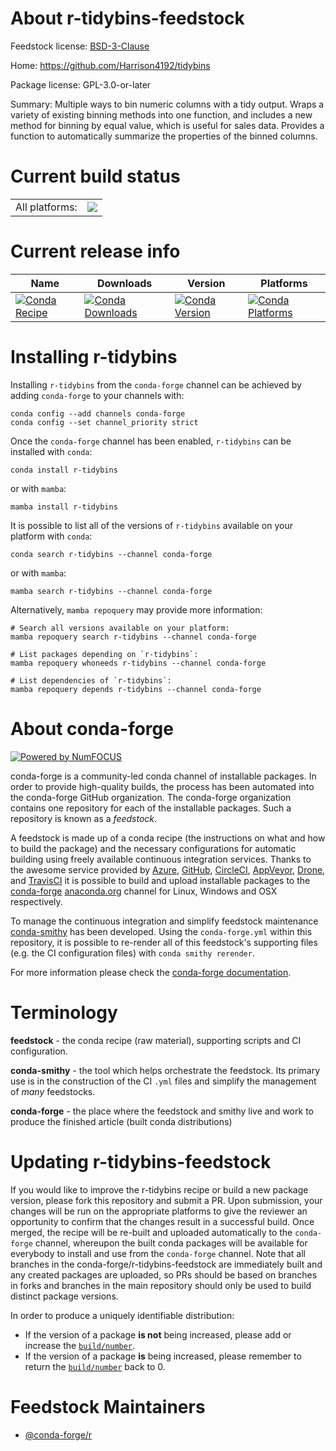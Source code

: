 About r-tidybins-feedstock
==========================

Feedstock license: [BSD-3-Clause](https://github.com/conda-forge/r-tidybins-feedstock/blob/main/LICENSE.txt)

Home: https://github.com/Harrison4192/tidybins

Package license: GPL-3.0-or-later

Summary: Multiple ways to bin numeric columns with a tidy output. Wraps a variety of existing binning methods into one function, and includes a new method for binning by equal value, which is useful for sales data. Provides a function to automatically summarize the properties of the binned columns.

Current build status
====================


<table><tr><td>All platforms:</td>
    <td>
      <a href="https://dev.azure.com/conda-forge/feedstock-builds/_build/latest?definitionId=16402&branchName=main">
        <img src="https://dev.azure.com/conda-forge/feedstock-builds/_apis/build/status/r-tidybins-feedstock?branchName=main">
      </a>
    </td>
  </tr>
</table>

Current release info
====================

| Name | Downloads | Version | Platforms |
| --- | --- | --- | --- |
| [![Conda Recipe](https://img.shields.io/badge/recipe-r--tidybins-green.svg)](https://anaconda.org/conda-forge/r-tidybins) | [![Conda Downloads](https://img.shields.io/conda/dn/conda-forge/r-tidybins.svg)](https://anaconda.org/conda-forge/r-tidybins) | [![Conda Version](https://img.shields.io/conda/vn/conda-forge/r-tidybins.svg)](https://anaconda.org/conda-forge/r-tidybins) | [![Conda Platforms](https://img.shields.io/conda/pn/conda-forge/r-tidybins.svg)](https://anaconda.org/conda-forge/r-tidybins) |

Installing r-tidybins
=====================

Installing `r-tidybins` from the `conda-forge` channel can be achieved by adding `conda-forge` to your channels with:

```
conda config --add channels conda-forge
conda config --set channel_priority strict
```

Once the `conda-forge` channel has been enabled, `r-tidybins` can be installed with `conda`:

```
conda install r-tidybins
```

or with `mamba`:

```
mamba install r-tidybins
```

It is possible to list all of the versions of `r-tidybins` available on your platform with `conda`:

```
conda search r-tidybins --channel conda-forge
```

or with `mamba`:

```
mamba search r-tidybins --channel conda-forge
```

Alternatively, `mamba repoquery` may provide more information:

```
# Search all versions available on your platform:
mamba repoquery search r-tidybins --channel conda-forge

# List packages depending on `r-tidybins`:
mamba repoquery whoneeds r-tidybins --channel conda-forge

# List dependencies of `r-tidybins`:
mamba repoquery depends r-tidybins --channel conda-forge
```


About conda-forge
=================

[![Powered by
NumFOCUS](https://img.shields.io/badge/powered%20by-NumFOCUS-orange.svg?style=flat&colorA=E1523D&colorB=007D8A)](https://numfocus.org)

conda-forge is a community-led conda channel of installable packages.
In order to provide high-quality builds, the process has been automated into the
conda-forge GitHub organization. The conda-forge organization contains one repository
for each of the installable packages. Such a repository is known as a *feedstock*.

A feedstock is made up of a conda recipe (the instructions on what and how to build
the package) and the necessary configurations for automatic building using freely
available continuous integration services. Thanks to the awesome service provided by
[Azure](https://azure.microsoft.com/en-us/services/devops/), [GitHub](https://github.com/),
[CircleCI](https://circleci.com/), [AppVeyor](https://www.appveyor.com/),
[Drone](https://cloud.drone.io/welcome), and [TravisCI](https://travis-ci.com/)
it is possible to build and upload installable packages to the
[conda-forge](https://anaconda.org/conda-forge) [anaconda.org](https://anaconda.org/)
channel for Linux, Windows and OSX respectively.

To manage the continuous integration and simplify feedstock maintenance
[conda-smithy](https://github.com/conda-forge/conda-smithy) has been developed.
Using the ``conda-forge.yml`` within this repository, it is possible to re-render all of
this feedstock's supporting files (e.g. the CI configuration files) with ``conda smithy rerender``.

For more information please check the [conda-forge documentation](https://conda-forge.org/docs/).

Terminology
===========

**feedstock** - the conda recipe (raw material), supporting scripts and CI configuration.

**conda-smithy** - the tool which helps orchestrate the feedstock.
                   Its primary use is in the construction of the CI ``.yml`` files
                   and simplify the management of *many* feedstocks.

**conda-forge** - the place where the feedstock and smithy live and work to
                  produce the finished article (built conda distributions)


Updating r-tidybins-feedstock
=============================

If you would like to improve the r-tidybins recipe or build a new
package version, please fork this repository and submit a PR. Upon submission,
your changes will be run on the appropriate platforms to give the reviewer an
opportunity to confirm that the changes result in a successful build. Once
merged, the recipe will be re-built and uploaded automatically to the
`conda-forge` channel, whereupon the built conda packages will be available for
everybody to install and use from the `conda-forge` channel.
Note that all branches in the conda-forge/r-tidybins-feedstock are
immediately built and any created packages are uploaded, so PRs should be based
on branches in forks and branches in the main repository should only be used to
build distinct package versions.

In order to produce a uniquely identifiable distribution:
 * If the version of a package **is not** being increased, please add or increase
   the [``build/number``](https://docs.conda.io/projects/conda-build/en/latest/resources/define-metadata.html#build-number-and-string).
 * If the version of a package **is** being increased, please remember to return
   the [``build/number``](https://docs.conda.io/projects/conda-build/en/latest/resources/define-metadata.html#build-number-and-string)
   back to 0.

Feedstock Maintainers
=====================

* [@conda-forge/r](https://github.com/conda-forge/r/)

